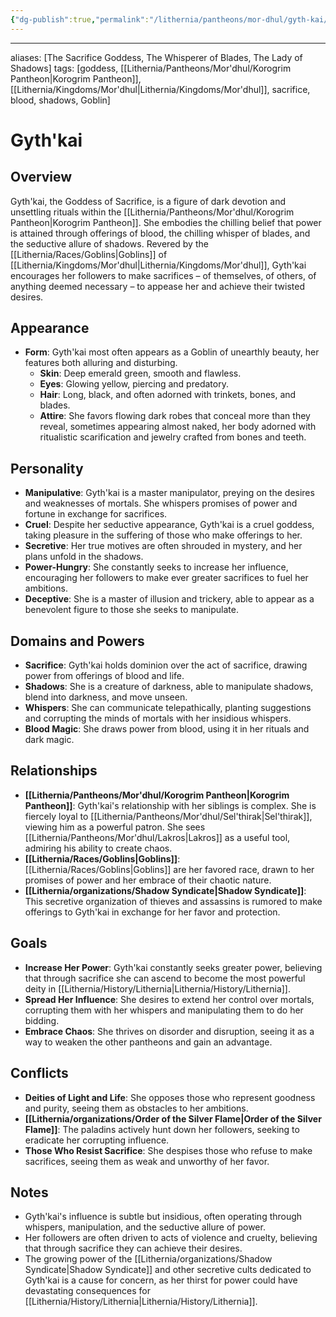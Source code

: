 ```yaml
---
{"dg-publish":true,"permalink":"/lithernia/pantheons/mor-dhul/gyth-kai/"}
---
```



---
aliases: [The Sacrifice Goddess, The Whisperer of Blades, The Lady of Shadows]
tags: [goddess, [[Lithernia/Pantheons/Mor'dhul/Korogrim Pantheon\|Korogrim Pantheon]], [[Lithernia/Kingdoms/Mor'dhul\|Lithernia/Kingdoms/Mor'dhul]], sacrifice, blood, shadows, Goblin]


# Gyth'kai

## Overview

Gyth'kai, the Goddess of Sacrifice, is a figure of dark devotion and unsettling rituals within the [[Lithernia/Pantheons/Mor'dhul/Korogrim Pantheon\|Korogrim Pantheon]]. She embodies the chilling belief that power is attained through offerings of blood, the chilling whisper of blades, and the seductive allure of shadows.  Revered by the [[Lithernia/Races/Goblins\|Goblins]] of [[Lithernia/Kingdoms/Mor'dhul\|Lithernia/Kingdoms/Mor'dhul]], Gyth'kai encourages her followers to make sacrifices – of themselves, of others, of anything deemed necessary – to appease her and achieve their twisted desires. 

## Appearance

* **Form**:  Gyth'kai most often appears as a Goblin of unearthly beauty, her features both alluring and disturbing.
    * **Skin**:  Deep emerald green, smooth and flawless.
    * **Eyes**:  Glowing yellow, piercing and predatory.
    * **Hair**:  Long, black, and often adorned with trinkets, bones, and blades.
    * **Attire**: She favors flowing dark robes that conceal more than they reveal, sometimes appearing almost naked, her body adorned with ritualistic scarification and jewelry crafted from bones and teeth. 

## Personality

* **Manipulative**:  Gyth'kai is a master manipulator, preying on the desires and weaknesses of mortals. She whispers promises of power and fortune in exchange for sacrifices. 
* **Cruel**: Despite her seductive appearance, Gyth'kai is a cruel goddess, taking pleasure in the suffering of those who make offerings to her.
* **Secretive**: Her true motives are often shrouded in mystery, and her plans unfold in the shadows.
* **Power-Hungry**: She constantly seeks to increase her influence, encouraging her followers to make ever greater sacrifices to fuel her ambitions. 
* **Deceptive**: She is a master of illusion and trickery, able to appear as a benevolent figure to those she seeks to manipulate.

## Domains and Powers

* **Sacrifice**: Gyth'kai holds dominion over the act of sacrifice, drawing power from offerings of blood and life.
* **Shadows**: She is a creature of darkness, able to manipulate shadows, blend into darkness, and move unseen.
* **Whispers**:  She can communicate telepathically, planting suggestions and corrupting the minds of mortals with her insidious whispers.
* **Blood Magic**: She draws power from blood, using it in her rituals and dark magic.

## Relationships

* **[[Lithernia/Pantheons/Mor'dhul/Korogrim Pantheon\|Korogrim Pantheon]]**:  Gyth'kai's relationship with her siblings is complex. She is fiercely loyal to [[Lithernia/Pantheons/Mor'dhul/Sel'thirak\|Sel'thirak]], viewing him as a powerful patron. She sees [[Lithernia/Pantheons/Mor'dhul/Lakros\|Lakros]] as a useful tool, admiring his ability to create chaos.
* **[[Lithernia/Races/Goblins\|Goblins]]**:  [[Lithernia/Races/Goblins\|Goblins]] are her favored race, drawn to her promises of power and her embrace of their chaotic nature. 
* **[[Lithernia/organizations/Shadow Syndicate\|Shadow Syndicate]]**:  This secretive organization of thieves and assassins is rumored to make offerings to Gyth'kai in exchange for her favor and protection.

## Goals

* **Increase Her Power**:  Gyth'kai constantly seeks greater power, believing that through sacrifice she can ascend to become the most powerful deity in [[Lithernia/History/Lithernia\|Lithernia/History/Lithernia]]. 
* **Spread Her Influence**: She desires to extend her control over mortals, corrupting them with her whispers and manipulating them to do her bidding.
* **Embrace Chaos**:  She thrives on disorder and disruption, seeing it as a way to weaken the other pantheons and gain an advantage.

## Conflicts

* **Deities of Light and Life**:  She opposes those who represent goodness and purity, seeing them as obstacles to her ambitions. 
* **[[Lithernia/organizations/Order of the Silver Flame\|Order of the Silver Flame]]**:  The paladins actively hunt down her followers, seeking to eradicate her corrupting influence.
* **Those Who Resist Sacrifice**:  She despises those who refuse to make sacrifices, seeing them as weak and unworthy of her favor. 

## Notes

* Gyth'kai's influence is subtle but insidious, often operating through whispers, manipulation, and the seductive allure of power. 
* Her followers are often driven to acts of violence and cruelty, believing that through sacrifice they can achieve their desires. 
* The growing power of the [[Lithernia/organizations/Shadow Syndicate\|Shadow Syndicate]] and other secretive cults dedicated to Gyth'kai is a cause for concern, as her thirst for power could have devastating consequences for [[Lithernia/History/Lithernia\|Lithernia/History/Lithernia]].
